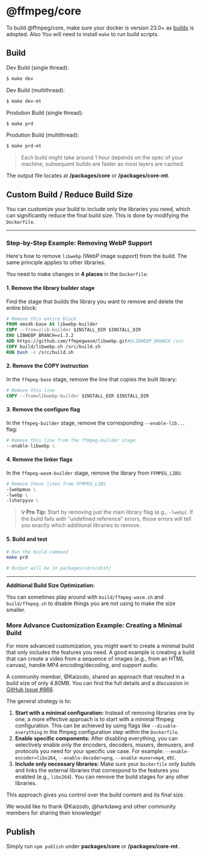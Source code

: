# @ffmpeg/core

To build @ffmpeg/core, make sure your docker is version 23.0+ as
[buildx](https://docs.docker.com/build/architecture/) is adopted. Also
You will need to install `make` to run build scripts.

## Build

Dev Build (single thread):
```bash
$ make dev
```

Dev Build (multithread):
```bash
$ make dev-mt
```

Prodution Build (single thread):
```bash
$ make prd
```

Prodution Build (multithread):
```bash
$ make prd-mt
```

> Each build might take around 1 hour depends on the spec of your machine,
> subsequent builds are faster as most layers are cached.

The output file locates at **/packages/core** or **/packages/core-mt**.

## Custom Build / Reduce Build Size

You can customize your build to include only the libraries you need, which can significantly reduce the final build size. This is done by modifying the `Dockerfile`.

---

### Step-by-Step Example: Removing WebP Support

Here's how to remove `libwebp` (WebP image support) from the build. The same principle applies to other libraries.

You need to make changes in **4 places** in the `Dockerfile`:

#### 1. Remove the library builder stage

Find the stage that builds the library you want to remove and delete the entire block:

```dockerfile
# Remove this entire block
FROM emsdk-base AS libwebp-builder
COPY --from=zlib-builder $INSTALL_DIR $INSTALL_DIR
ENV LIBWEBP_BRANCH=v1.3.2
ADD https://github.com/ffmpegwasm/libwebp.git#$LIBWEBP_BRANCH /src
COPY build/libwebp.sh /src/build.sh
RUN bash -x /src/build.sh
```

#### 2. Remove the COPY instruction

In the `ffmpeg-base` stage, remove the line that copies the built library:

```dockerfile
# Remove this line
COPY --from=libwebp-builder $INSTALL_DIR $INSTALL_DIR
```

#### 3. Remove the configure flag

In the `ffmpeg-builder` stage, remove the corresponding `--enable-lib...` flag:

```dockerfile
# Remove this line from the ffmpeg-builder stage
--enable-libwebp \
```

#### 4. Remove the linker flags

In the `ffmpeg-wasm-builder` stage, remove the library from `FFMPEG_LIBS`:

```dockerfile
# Remove these lines from FFMPEG_LIBS
-lwebpmux \
-lwebp \
-lsharpyuv \
```

> **💡 Pro Tip:** Start by removing just the main library flag (e.g., `-lwebp`). If the build fails with "undefined reference" errors, those errors will tell you exactly which additional libraries to remove.

#### 5. Build and test

```bash
# Run the build command
make prd

# Output will be in packages/core/dist/
```
---

**Additional Build Size Optimization:**

You can sometimes play around with `build/ffmpeg-wasm.sh` and `build/ffmpeg.sh` to disable things you are not using to make the size smaller.

### More Advance Customization Example: Creating a Minimal Build

For more advanced customization, you might want to create a minimal build that only includes the features you need. A good example is creating a build that can create a video from a sequence of images (e.g., from an HTML canvas), handle MP4 encoding/decoding, and support audio.

A community member, @Kaizodo, shared an approach that resulted in a build size of only 4.80MB. You can find the full details and a discussion in [GitHub Issue #866](https://github.com/ffmpegwasm/ffmpeg.wasm/issues/866).

The general strategy is to:

1.  **Start with a minimal configuration:** Instead of removing libraries one by one, a more effective approach is to start with a minimal ffmpeg configuration. This can be achieved by using flags like `--disable-everything` in the ffmpeg configuration step within the `Dockerfile`.
2.  **Enable specific components:** After disabling everything, you can selectively enable only the encoders, decoders, muxers, demuxers, and protocols you need for your specific use case. For example: `--enable-encoder=libx264`, `--enable-decoder=png`, `--enable-muxer=mp4`, etc.
3.  **Include only necessary libraries:** Make sure your `Dockerfile` only builds and links the external libraries that correspond to the features you enabled (e.g., `libx264`). You can remove the build stages for any other libraries.

This approach gives you control over the build content and its final size.

We would like to thank @Kaizodo, @harkdawg and other community members for sharing their knowledge!
## Publish

Simply run `npm publish` under **packages/core** or **/packages/core-mt**.
